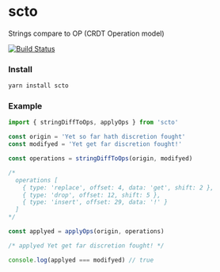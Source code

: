 # scto
Strings compare to OP (CRDT Operation model)

[![Build Status](https://travis-ci.org/cudr/scto.svg?branch=master)](https://travis-ci.org/cudr/scto)

### Install

```bash
yarn install scto
```

### Example

```js
import { stringDiffToOps, applyOps } from 'scto'

const origin = 'Yet so far hath discretion fought'
const modifyed = 'Yet get far discretion fought!'

const operations = stringDiffToOps(origin, modifyed)

/*
  operations [
    { type: 'replace', offset: 4, data: 'get', shift: 2 },
    { type: 'drop', offset: 12, shift: 5 },
    { type: 'insert', offset: 29, data: '!' }
  ] 
*/

const applyed = applyOps(origin, operations)

/* applyed Yet get far discretion fought! */

console.log(applyed === modifyed) // true
```
